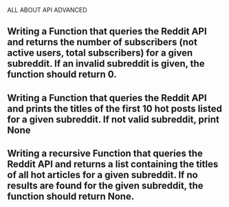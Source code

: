 ALL ABOUT API ADVANCED

## Writing a Function that queries the Reddit API and returns the number of subscribers (not active users, total subscribers) for a given subreddit. If an invalid subreddit is given, the function should return 0.

## Writing a Function that queries the Reddit API and prints the titles of the first 10 hot posts listed for a given subreddit. If not valid subreddit, print None

## Writing a recursive Function that queries the Reddit API and returns a list containing the titles of all hot articles for a given subreddit. If no results are found for the given subreddit, the function should return None.
